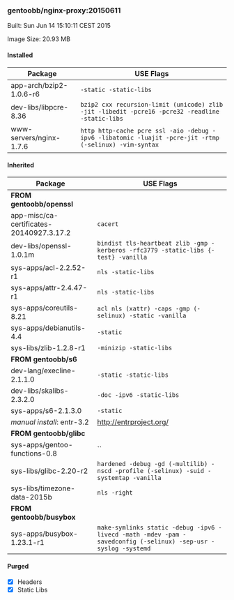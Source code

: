 ### gentoobb/nginx-proxy:20150611
Built: Sun Jun 14 15:10:11 CEST 2015

Image Size: 20.93 MB
#### Installed
Package | USE Flags
--------|----------
app-arch/bzip2-1.0.6-r6 | `-static -static-libs`
dev-libs/libpcre-8.36 | `bzip2 cxx recursion-limit (unicode) zlib -jit -libedit -pcre16 -pcre32 -readline -static-libs`
www-servers/nginx-1.7.6 | `http http-cache pcre ssl -aio -debug -ipv6 -libatomic -luajit -pcre-jit -rtmp (-selinux) -vim-syntax`
#### Inherited
Package | USE Flags
--------|----------
**FROM gentoobb/openssl** |
app-misc/ca-certificates-20140927.3.17.2 | `cacert`
dev-libs/openssl-1.0.1m | `bindist tls-heartbeat zlib -gmp -kerberos -rfc3779 -static-libs {-test} -vanilla`
sys-apps/acl-2.2.52-r1 | `nls -static-libs`
sys-apps/attr-2.4.47-r1 | `nls -static-libs`
sys-apps/coreutils-8.21 | `acl nls (xattr) -caps -gmp (-selinux) -static -vanilla`
sys-apps/debianutils-4.4 | `-static`
sys-libs/zlib-1.2.8-r1 | `-minizip -static-libs`
**FROM gentoobb/s6** |
dev-lang/execline-2.1.1.0 | `-static -static-libs`
dev-libs/skalibs-2.3.2.0 | `-doc -ipv6 -static-libs`
sys-apps/s6-2.1.3.0 | `-static`
*manual install*: entr-3.2 | http://entrproject.org/
**FROM gentoobb/glibc** |
sys-apps/gentoo-functions-0.8 | ``
sys-libs/glibc-2.20-r2 | `hardened -debug -gd (-multilib) -nscd -profile (-selinux) -suid -systemtap -vanilla`
sys-libs/timezone-data-2015b | `nls -right`
**FROM gentoobb/busybox** |
sys-apps/busybox-1.23.1-r1 | `make-symlinks static -debug -ipv6 -livecd -math -mdev -pam -savedconfig (-selinux) -sep-usr -syslog -systemd`
#### Purged
- [x] Headers
- [x] Static Libs
